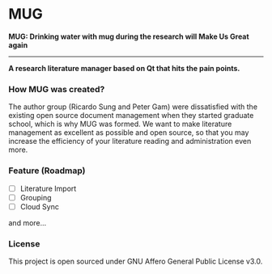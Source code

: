 # MUG
**MUG: Drinking water with mug during the research will Make Us Great again**

---

**A research literature manager based on Qt that hits the pain points.**

### How MUG was created?
The author group (Ricardo Sung and Peter Gam) were dissatisfied with the existing open source document management when they started graduate school, which is why MUG was formed. We want to make literature management as excellent as possible and open source, so that you may increase the efficiency of your literature reading and administration even more.

### Feature (Roadmap)
- [ ] Literature Import
- [ ] Grouping 
- [ ] Cloud Sync

and more...

### License
This project is open sourced under GNU Affero General Public License v3.0.

